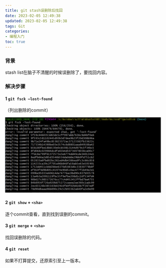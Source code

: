 ```yaml
---
title: git stash误删除后找回
date: 2023-02-05 12:49:38
updated: 2023-02-05 12:49:38
tags: Git
categories: 
- 编程入门
toc: true
---
```


### 背景

stash list在脑子不清醒的时候误删除了，要找回内容。

### 解决步骤

#### 1 `git fsck –lost-found`
（列出删除的commit）

![](/images/GitStash误删除后找回/image-20230110194243929.png)

#### 2 `git show` + `<sha>`

逐个commit查看，直到找到误删的commit。

#### 3 `git merge` + `<sha>`

找回误删除的代码。

#### 4 `git reset`

如果不打算提交，还原索引至上一版本。